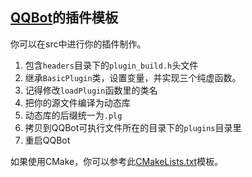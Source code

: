 ## [QQBot](https://github.com/RuiPro/QQBot)的插件模板

你可以在src中进行你的插件制作。

1. 包含`headers`目录下的`plugin_build.h`头文件
2. 继承`BasicPlugin`类，设置变量，并实现三个纯虚函数。
3. 记得修改`loadPlugin`函数里的类名
4. 把你的源文件编译为动态库
5. 动态库的后缀统一为`.plg`
6. 拷贝到QQBot可执行文件所在的目录下的`plugins`目录里
7. 重启QQBot



如果使用CMake，你可以参考此[CMakeLists.txt](CMakeLists.txt)模板。

